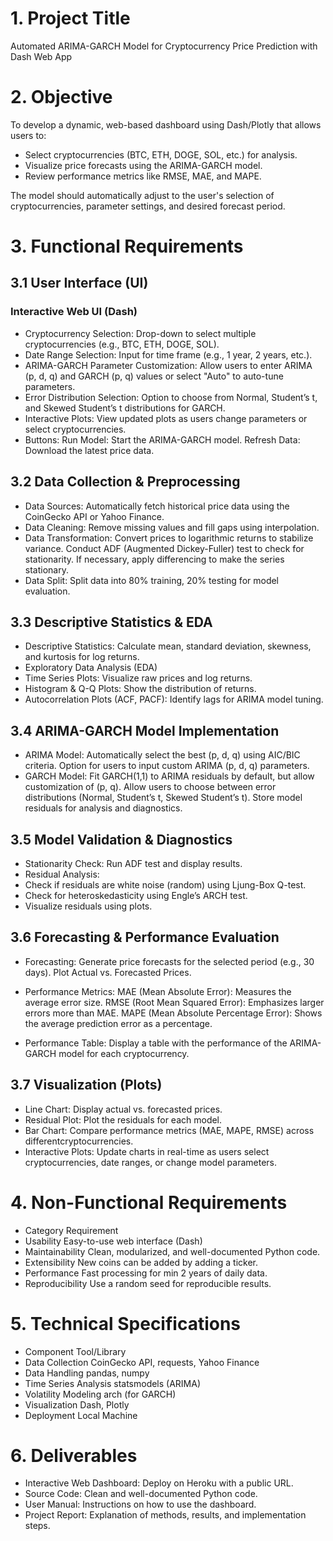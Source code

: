 # 1. Project Title

Automated ARIMA-GARCH Model for Cryptocurrency Price Prediction with Dash Web App

# 2. Objective

To develop a dynamic, web-based dashboard using Dash/Plotly that allows users to:
- Select cryptocurrencies (BTC, ETH, DOGE, SOL, etc.) for analysis.
- Visualize price forecasts using the ARIMA-GARCH model.
- Review performance metrics like RMSE, MAE, and MAPE.

The model should automatically adjust to the user's selection of cryptocurrencies, parameter settings, and desired forecast period.

# 3. Functional Requirements
## 3.1 User Interface (UI)

### Interactive Web UI (Dash)
- Cryptocurrency Selection: Drop-down to select multiple cryptocurrencies (e.g., BTC, ETH, DOGE, SOL).
- Date Range Selection: Input for time frame (e.g., 1 year, 2 years, etc.).
- ARIMA-GARCH Parameter Customization: Allow users to enter ARIMA (p, d, q) and GARCH (p, q) values or select "Auto" to auto-tune parameters.
- Error Distribution Selection: Option to choose from Normal, Student’s t, and Skewed Student’s t distributions for GARCH.
- Interactive Plots: View updated plots as users change parameters or select cryptocurrencies.
-  Buttons:
    Run Model: Start the ARIMA-GARCH model.
    Refresh Data: Download the latest price data.

## 3.2 Data Collection & Preprocessing

- Data Sources: Automatically fetch historical price data using the CoinGecko API or Yahoo Finance.
- Data Cleaning: Remove missing values and fill gaps using interpolation.
- Data Transformation:
     Convert prices to logarithmic returns to stabilize variance.
     Conduct ADF (Augmented Dickey-Fuller) test to check for stationarity.
    If necessary, apply differencing to make the series stationary.
- Data Split: Split data into 80% training, 20% testing for model evaluation.

## 3.3 Descriptive Statistics & EDA

- Descriptive Statistics: Calculate mean, standard deviation, skewness, and kurtosis for log returns.
- Exploratory Data Analysis (EDA)
- Time Series Plots: Visualize raw prices and log returns.
- Histogram & Q-Q Plots: Show the distribution of returns.
- Autocorrelation Plots (ACF, PACF): Identify lags for ARIMA model tuning.

## 3.4 ARIMA-GARCH Model Implementation

- ARIMA Model:
     Automatically select the best (p, d, q) using AIC/BIC criteria.
    Option for users to input custom ARIMA (p, d, q) parameters.
- GARCH Model:
     Fit GARCH(1,1) to ARIMA residuals by default, but allow customization of (p, q).
     Allow users to choose between error distributions (Normal, Student’s t, Skewed Student’s t).
    Store model residuals for analysis and diagnostics.

## 3.5 Model Validation & Diagnostics
- Stationarity Check: Run ADF test and display results.
- Residual Analysis:
- Check if residuals are white noise (random) using Ljung-Box Q-test.
- Check for heteroskedasticity using Engle’s ARCH test.
- Visualize residuals using plots.

## 3.6 Forecasting & Performance Evaluation

- Forecasting:
    Generate price forecasts for the selected period (e.g., 30 days).
    Plot Actual vs. Forecasted Prices.

- Performance Metrics:
    MAE (Mean Absolute Error): Measures the average error size.
    RMSE (Root Mean Squared Error): Emphasizes larger errors more than MAE.
    MAPE (Mean Absolute Percentage Error): Shows the average prediction error as a percentage.

- Performance Table:
    Display a table with the performance of the ARIMA-GARCH model for each cryptocurrency.

## 3.7 Visualization (Plots)

- Line Chart: Display actual vs. forecasted prices.
- Residual Plot: Plot the residuals for each model.
- Bar Chart: Compare performance metrics (MAE, MAPE, RMSE) across differentcryptocurrencies.
- Interactive Plots: Update charts in real-time as users select cryptocurrencies, date ranges, or change model parameters.

# 4. Non-Functional Requirements

- Category Requirement
- Usability Easy-to-use web interface (Dash)
- Maintainability Clean, modularized, and well-documented Python code.
- Extensibility New coins can be added by adding a ticker.
- Performance Fast processing for min 2 years of daily data.
- Reproducibility Use a random seed for reproducible results.

# 5. Technical Specifications

- Component Tool/Library
- Data Collection CoinGecko API, requests, Yahoo Finance
- Data Handling pandas, numpy
- Time Series Analysis statsmodels (ARIMA)
- Volatility Modeling arch (for GARCH)
- Visualization Dash, Plotly
- Deployment Local Machine

# 6. Deliverables

- Interactive Web Dashboard: Deploy on Heroku with a public URL.
- Source Code: Clean and well-documented Python code.
- User Manual: Instructions on how to use the dashboard.
- Project Report: Explanation of methods, results, and implementation steps.
